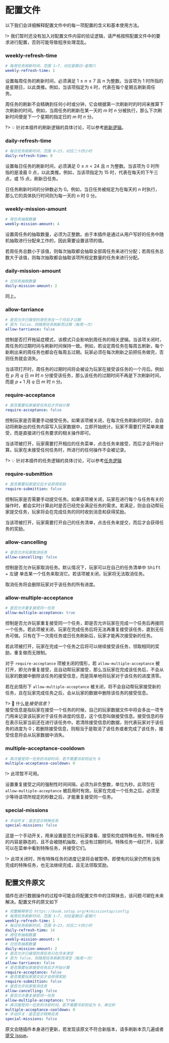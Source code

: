 # 配置文件

以下我们会详细解释配置文件中的每一项配置的含义和基本使用方法。

!> 我们暂时还没有加入对配置文件内容的验证逻辑，请严格按照配置文件中的要求进行配置，否则可能导致程序处理混乱。

### weekly-refresh-time

```yml
# 每周任务刷新时间，范围 1~7，对应星期日~星期六
weekly-refresh-time: 1
```

设置每周任务的刷新时间，必须满足 $1\leq{n}\leq{7}$ 且 $n$ 为整数。当该项为 1 时所指的是星期日，以此类推。例如，当该项指定为 `6` 时，代表在每个星期五刷新周任务。

周任务的刷新不会精确到任何小时或分钟，它会根据第一次刷新时的时间来推算下次刷新的时间。例如，当周任务的刷新在某一天的 $m$ 时 $n$ 分被执行，那么下次刷新时间便是下一个星期的指定日的 $m$ 时 $n$ 分。

?> 💡 针对本插件的刷新逻辑的具体讨论，可以参考[刷新逻辑](.)。

### daily-refresh-time

```yml
# 每日任务刷新时间，范围 0~23，对应二十四小时
daily-refresh-time: 0
```

设置每日任务的刷新时间，必须满足 $0\leq{n}\lt{24}$ 且 $n$ 为整数。当该项为 0 时所指的是凌晨 0 点，以此类推。例如，当该项指定为 15 时，代表在每天的下午三点，或 15 点，刷新日任务。

日任务刷新时间的分钟数必为 0。例如，当日任务被规定为在每天的 $n$ 时执行，那么它的具体执行时间则为每一天的 $n$ 时 0 分。

### weekly-mission-amount

```yml
# 周任务抽取数量
weekly-mission-amount: 4
```

设置周任务的抽取数量，必须为正整数。由于本插件是通过从用户写好的任务中随机抽取进行分配来工作的，因此需要设置该项的值。

若周任务总数小于该值，则每次抽取都会抽取全部周任务来进行分配；若周任务总数大于该值，则每次抽取都会抽取该项所规定数量的任务来进行分配。

### daily-mission-amount

```yml
# 日任务抽取数量
daily-mission-amount: 2
```

同上。

### allow-tarriance

```yml
# 是否允许已接受的周任务在一个月后才过期
# 若为 false，则随周任务刷新而过期（每周一次）
allow-tarriance: false
```

控制是否打开拖延症模式，该模式只会影响到周任务的相关逻辑。当该项关闭时，周任务的过期时间与刷新时间保持一致。例如，若设定周任务在每周五刷新，每个新刷出来的周任务也都会在每周五过期。玩家必须在每次刷新之前把任务做完，否则任务就会消失。

当该项打开时，周任务的过期时间将会被设为玩家在接受该任务的一个月后。例如在 $p$ 月 $q$ 日 $m$ 时 $n$ 分接受该任务，那么该任务的过期时间不再是下次刷新时间，而是 $p+1$ 月 $q$ 日 $m$ 时 $n$ 分。

### require-acceptance 

```yml
# 是否需要玩家接受任务后才开始计算
require-acceptance: false
```

控制玩家是否需要手动接受任务。如果该项被关闭，在每次任务刷新的同时，会自动将刷新出的任务内容写入玩家数据中，立即开始统计。玩家不需要打开菜单来接受，而是直接进行任务要求的相关操作即可。

当该项被打开，玩家需要打开相应的任务菜单，点击任务来接受，而后才会开始计算。玩家在未接受任何任务时，所进行的任何操作不会被记录。

?> 💡 针对本插件的任务逻辑的具体讨论，可以参考[任务逻辑](/missiontap/mission.md)

### require-submittion

```yml
# 是否需要玩家提交后才会获得奖励
require-submittion: false
```

控制玩家是否需要手动提交任务。如果该项被关闭，玩家在进行每个与任务有关的操作时，都会实时计算此时是否已经完全满足任务的需求。若满足，则会自动帮玩家提交任务，玩家将会在完成任务的同时收到消息和获得奖励。

当该项被打开，玩家需要打开自己的任务清单，点击任务来提交，而后才会获得任务的奖励。

### allow-cancelling

```yml
# 是否允许玩家取消任务
allow-cancelling: false
```

控制是否允许玩家取消任务。默认情况下，玩家可以在自己的任务清单中 <kbd>Shift</kbd> + <kbd>左键</kbd> 单击某一个任务来取消它。若该项被关闭，玩家将无法取消任务。

取消任务将会删除玩家对于该任务的所有进度。

### allow-multiple-acceptance

```yml
# 是否允许重复接受同一任务
allow-multiple-acceptance: true
```

控制是否允许玩家重复接受同一个任务，即是否允许玩家在完成一个任务后再接同一个任务。若此项被关闭，玩家在完成任务后将无法再重复接受该任务，直到无任务可做。只有在下一次周任务或日任务刷新后，玩家才能再次接受新的任务。

若此项被打开，玩家在完成一个任务之后将可以继续接受该任务，领取相同的奖励，重复做而无限制。

对于 `require-acceptance` 项被关闭的情形，若 `allow-multiple-acceptance` 被打开，即允许重复接受，且自动帮玩家接受，那么当玩家在完成该任务后，不会从玩家的数据中删除该任务的接受信息，而是简单地将玩家对于该任务的进度清零。

若在此情形下 `allow-multiple-acceptance` 被关闭，将不会自动帮玩家接受新的任务，且在玩家完成任务之后，会从玩家的数据中删除该任务的接受信息。

?> 🤔 什么是*接受信息*？<br>接受信息是指玩家在接受一个任务的时候，自己的玩家数据文件中将会多出一项专门用来记录该玩家对于该任务进度的信息，这个信息叫做接受信息。接受信息的存在表示玩家当前还在进行该任务中。若清除接受信息的数据，则代表玩家对于该任务的进度为 0；若删除接受信息，则相当于是取消了该任务或者完成了该任务，接受信息将会从玩家数据中消失。

### multiple-acceptance-cooldown

```yml
# 再次接受同一任务的冷却时间，若不需要冷却则设为 0
multiple-acceptance-cooldown: 0
```

!> 此项暂不可用。

设置重复接受之间的强制性时间间隔，必须为非负整数，单位为秒。此项仅在 `allow-multiple-acceptance` 被启用时有效。玩家在完成一个任务之后，必须至少等待该项所规定的秒数之后，才能重复接受同一任务。


### special-missions

```yml
# 手动开关：是否显示特殊任务
special-missions: false
```

这是一个手动开关，用来设置是否允许玩家查看、接受和完成特殊任务。特殊任务的内容是静态的，且不会被随机抽取，也没有过期时间。特殊任务一经打开，玩家可以在菜单中看到特殊任务，并接受它们。

!> 此项关闭时，所有特殊任务的进度记录将会被暂停。即使有的玩家仍然有没有完成的特殊任务，也无法继续完成，且无法领取奖励。

## 配置文件原文

插件在进行数据操作的过程中可能会将配置文件中的注释抹去，该问题*可能*在未来解决。配置文件的原文如下

```yml
# 完整解释参见 https://book.sotap.org/#/missiontap/config
# 每周任务刷新时间，范围 1~7，对应星期日~星期六
weekly-refresh-time: 1
# 每日任务刷新时间，范围 0~23，对应二十四小时
daily-refresh-time: 14
# 周任务抽取数量
weekly-mission-amount: 4
# 日任务抽取数量
daily-mission-amount: 2
# 是否允许已接受的周任务只在月末清空
# 若为 false，则随周任务刷新而清空（每周一次）
allow-tarriance: false
# 是否需要玩家接受任务后才开始计算
require-acceptance: false
# 是否需要玩家提交后才会获得奖励
require-submittion: false
# 是否允许玩家取消任务
allow-cancelling: false
# 是否允许重复接受同一任务
allow-multiple-acceptance: true
# 再次接受同一任务的冷却时间，若不需要冷却则设为 0，单位秒
multiple-acceptance-cooldown: 0
# 手动开关：是否显示特殊任务
special-missions: false
```

原文会随插件本身进行更新，若发现该原文不符合新版本，请多刷新本页几遍或者[提交 Issue](https://github.com/sotapmc/MissionTap/issues)。